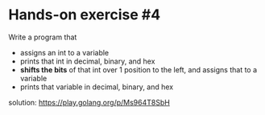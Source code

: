 # Hands-on exercise #4
Write a program that 
 - assigns an int to a variable
 - prints that int in decimal, binary, and hex
 - **shifts the bits** of that int over 1 position to the left, and assigns that to a variable
 - prints that variable in decimal, binary, and hex

solution: https://play.golang.org/p/Ms964T8SbH 
